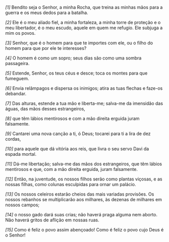 *[1]* Bendito seja o Senhor, a minha Rocha, que treina as minhas mãos para a guerra e os meus dedos para a batalha.

*[2]* Ele é o meu aliado fiel, a minha fortaleza, a minha torre de proteção e o meu libertador, é o meu escudo, aquele em quem me refugio. Ele subjuga a mim os povos.

*[3]* Senhor, que é o homem para que te importes com ele, ou o filho do homem para que por ele te interesses?

*[4]* O homem é como um sopro; seus dias são como uma sombra passageira.

*[5]* Estende, Senhor, os teus céus e desce; toca os montes para que fumeguem.

*[6]* Envia relâmpagos e dispersa os inimigos; atira as tuas flechas e faze-os debandar.

*[7]* Das alturas, estende a tua mão e liberta-me; salva-me da imensidão das águas, das mãos desses estrangeiros,

*[8]* que têm lábios mentirosos e com a mão direita erguida juram falsamente.

*[9]* Cantarei uma nova canção a ti, ó Deus; tocarei para ti a lira de dez cordas,

*[10]* para aquele que dá vitória aos reis, que livra o seu servo Davi da espada mortal.

*[11]* Dá-me libertação; salva-me das mãos dos estrangeiros, que têm lábios mentirosos e que, com a mão direita erguida, juram falsamente.

*[12]* Então, na juventude, os nossos filhos serão como plantas viçosas, e as nossas filhas, como colunas esculpidas para ornar um palácio.

*[13]* Os nossos celeiros estarão cheios das mais variadas provisões. Os nossos rebanhos se multiplicarão aos milhares, às dezenas de milhares em nossos campos;

*[14]* o nosso gado dará suas crias; não haverá praga alguma nem aborto. Não haverá gritos de aflição em nossas ruas.

*[15]* Como é feliz o povo assim abençoado! Como é feliz o povo cujo Deus é o Senhor!

